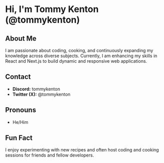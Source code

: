 # Hi, I'm Tommy Kenton (@tommykenton)

## About Me
I am passionate about coding, cooking, and continuously expanding my knowledge across diverse subjects. Currently, I am enhancing my skills in React and Next.js to build dynamic and responsive web applications.

## Contact
- **Discord:** tommykenton
- **Twitter (X):** @tommykenton

## Pronouns
- He/Him

## Fun Fact
I enjoy experimenting with new recipes and often host coding and cooking sessions for friends and fellow developers.
